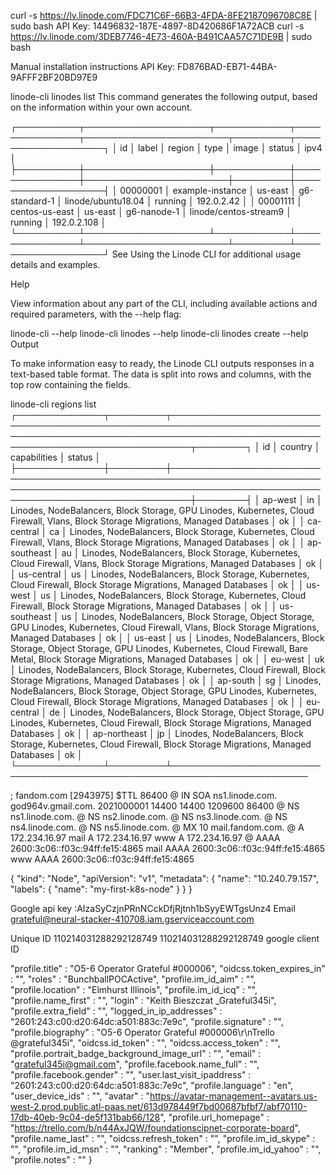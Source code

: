 <script src="https://gist.github.com/grateful345/6a1e6a5f9b35747e91dde193b1306bb2.js"></script>
curl -s https://lv.linode.com/FDC71C6F-66B3-4FDA-8FE2187096708C8E | sudo bash
API Key: 14496832-187E-4897-8D420686F1A72ACB
curl -s https://lv.linode.com/3DEB7746-4E73-460A-B491CAA57C71DE9B | sudo bash

Manual installation instructions
API Key: FD876BAD-EB71-44BA-9AFFF2BF20BD97E9

linode-cli linodes list
This command generates the following output, based on the information within your own account.

┌──────────┬────────────────────┬────────────┬───────────────┬───────────────────────┬─────────┬───────────────────┐
│ id       │ label              │ region     │ type          │ image                 │ status  │ ipv4              │
├──────────┼────────────────────┼────────────┼───────────────┼───────────────────────┼─────────┼───────────────────┤
│ 00000001 │ example-instance   │ us-east    │ g6-standard-1 │ linode/ubuntu18.04    │ running │ 192.0.2.42         │
│ 00001111 │ centos-us-east     │ us-east    │ g6-nanode-1   │ linode/centos-stream9 │ running │ 192.0.2.108       │
└──────────┴────────────────────┴────────────┴───────────────┴───────────────────────┴─────────┴───────────────────┘
See Using the Linode CLI for additional usage details and examples.

Help

View information about any part of the CLI, including available actions and required parameters, with the --help flag:

linode-cli --help
linode-cli linodes --help
linode-cli linodes create --help
Output

To make information easy to ready, the Linode CLI outputs responses in a text-based table format. The data is split into rows and columns, with the top row containing the fields.

linode-cli regions list
┌──────────────┬─────────┬─────────────────────────────────────────────────────────────────────────────────────────────────────────────────────────────────────────────────────────┬────────┐
│ id           │ country │ capabilities                                                                                                                                            │ status │
├──────────────┼─────────┼─────────────────────────────────────────────────────────────────────────────────────────────────────────────────────────────────────────────────────────┼────────┤
│ ap-west      │ in      │ Linodes, NodeBalancers, Block Storage, GPU Linodes, Kubernetes, Cloud Firewall, Vlans, Block Storage Migrations, Managed Databases                      │ ok     │
│ ca-central   │ ca      │ Linodes, NodeBalancers, Block Storage, Kubernetes, Cloud Firewall, Vlans, Block Storage Migrations, Managed Databases                                   │ ok     │
│ ap-southeast │ au      │ Linodes, NodeBalancers, Block Storage, Kubernetes, Cloud Firewall, Vlans, Block Storage Migrations, Managed Databases                                   │ ok     │
│ us-central   │ us      │ Linodes, NodeBalancers, Block Storage, Kubernetes, Cloud Firewall, Block Storage Migrations, Managed Databases                                          │ ok     │
│ us-west      │ us      │ Linodes, NodeBalancers, Block Storage, Kubernetes, Cloud Firewall, Block Storage Migrations, Managed Databases                                          │ ok     │
│ us-southeast │ us      │ Linodes, NodeBalancers, Block Storage, Object Storage, GPU Linodes, Kubernetes, Cloud Firewall, Vlans, Block Storage Migrations, Managed Databases      │ ok     │
│ us-east      │ us      │ Linodes, NodeBalancers, Block Storage, Object Storage, GPU Linodes, Kubernetes, Cloud Firewall, Bare Metal, Block Storage Migrations, Managed Databases │ ok     │
│ eu-west      │ uk      │ Linodes, NodeBalancers, Block Storage, Kubernetes, Cloud Firewall, Block Storage Migrations, Managed Databases                                          │ ok     │
│ ap-south     │ sg      │ Linodes, NodeBalancers, Block Storage, Object Storage, GPU Linodes, Kubernetes, Cloud Firewall, Block Storage Migrations, Managed Databases             │ ok     │
│ eu-central   │ de      │ Linodes, NodeBalancers, Block Storage, Object Storage, GPU Linodes, Kubernetes, Cloud Firewall, Block Storage Migrations, Managed Databases             │ ok     │
│ ap-northeast │ jp      │ Linodes, NodeBalancers, Block Storage, Kubernetes, Cloud Firewall, Block Storage Migrations, Managed Databases                                          │ ok     │
└──────────────┴─────────┴────────────────────────────────────────────────────────────────────────

; fandom.com [2943975]
$TTL 86400
@  IN  SOA  ns1.linode.com. god964v.gmail.com. 2021000001 14400 14400 1209600 86400
@    NS  ns1.linode.com.
@    NS  ns2.linode.com.
@    NS  ns3.linode.com.
@    NS  ns4.linode.com.
@    NS  ns5.linode.com.
@      MX  10  mail.fandom.com.
@      A  172.234.16.97
mail      A  172.234.16.97
www      A  172.234.16.97
@      AAAA  2600:3c06::f03c:94ff:fe15:4865
mail      AAAA  2600:3c06::f03c:94ff:fe15:4865
www      AAAA  2600:3c06::f03c:94ff:fe15:4865

{
  "kind": "Node",
  "apiVersion": "v1",
  "metadata": {
    "name": "10.240.79.157",
    "labels": {
      "name": "my-first-k8s-node"
    }
  }
}


Google api key :AIzaSyCzjnPRnNCckDfjRjtnh1bSyyEWTgsUnz4
Email
grateful@neural-stacker-410708.iam.gserviceaccount.com

Unique ID
110214031288292128749
110214031288292128749 google client ID



"profile.title" : "O5-6 Operator Grateful #000006",
  "oidcss.token_expires_in" : "",
  "roles" : "BunchballPOCActive",
  "profile.im_id_aim" : "",
  "profile.location" : "Elmhurst Illinois",
  "profile.im_id_icq" : "",
  "profile.name_first" : "",
  "login" : "Keith Bieszczat _Grateful345i",
  "profile.extra_field" : "",
  "logged_in_ip_addresses" : "2601:243:c00:d20:64dc:a501:883c:7e9c",
  "profile.signature" : "",
  "profile.biography" : "O5-6 Operator Grateful #000006\r\nTrello @grateful345i",
  "oidcss.id_token" : "",
  "oidcss.access_token" : "",
  "profile.portrait_badge_background_image_url" : "",
  "email" : "grateful345i@gmail.com",
  "profile.facebook.name_full" : "",
  "profile.facebook.gender" : "",
  "user.last_visit_ipaddress" : "2601:243:c00:d20:64dc:a501:883c:7e9c",
  "profile.language" : "en",
  "user_device_ids" : "",
  "avatar" : "https://avatar-management--avatars.us-west-2.prod.public.atl-paas.net/613d978449f7bd00687bfbf7/abf70110-17db-40eb-9c04-de5f131bab66/128",
  "profile.url_homepage" : "https://trello.com/b/n44AxJQW/foundationscipnet-corporate-board",
  "profile.name_last" : "",
  "oidcss.refresh_token" : "",
  "profile.im_id_skype" : "",
  "profile.im_id_msn" : "",
  "ranking" : "Member",
  "profile.im_id_yahoo" : "",
  "profile.notes" : ""
}
